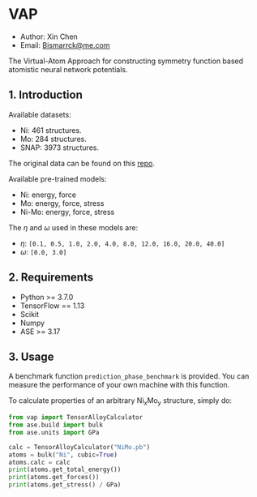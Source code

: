 # VAP

* Author: Xin Chen
* Email: Bismarrck@me.com

The Virtual-Atom Approach for constructing symmetry function based atomistic 
neural network potentials.

## 1. Introduction

Available datasets:

* Ni: 461 structures.
* Mo: 284 structures.
* SNAP: 3973 structures.

The original data can be found on this 
[repo](https://github.com/materialsvirtuallab/snap).

Available pre-trained models:

* Ni: energy, force
* Mo: energy, force, stress
* Ni-Mo: energy, force, stress

The $\eta$ and $\omega$ used in these models are:

* $\eta$: `[0.1, 0.5, 1.0, 2.0, 4.0, 8.0, 12.0, 16.0, 20.0, 40.0]`
* $\omega$: `[0.0, 3.0]`

## 2. Requirements

* Python >= 3.7.0
* TensorFlow == 1.13
* Scikit
* Numpy
* ASE >= 3.17

## 3. Usage

A benchmark function `prediction_phase_benchmark` is provided. You can measure
the performance of your own machine with this function.

To calculate properties of an arbitrary $\mathrm{Ni}_{x}\mathrm{Mo}_{y}$ 
structure, simply do:

```python
from vap import TensorAlloyCalculator
from ase.build import bulk
from ase.units import GPa

calc = TensorAlloyCalculator("NiMo.pb")
atoms = bulk("Ni", cubic=True)
atoms.calc = calc
print(atoms.get_total_energy())
print(atoms.get_forces())
print(atoms.get_stress() / GPa)
```
